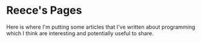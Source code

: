 # Reece's Pages

Here is where I'm putting some articles that I've written about programming which I think are interesting and potentially useful to share.

